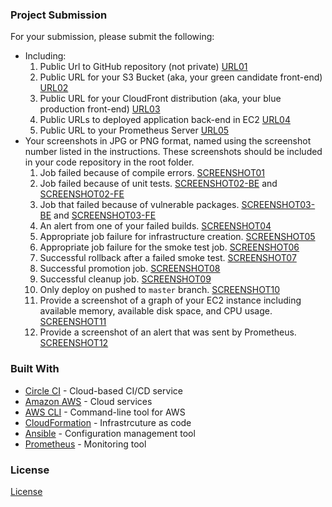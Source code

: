 ### Project Submission

For your submission, please submit the following:

- Including:
  1. Public Url to GitHub repository (not private) [URL01](https://app.circleci.com/pipelines/github/DanhTPT97/cdond-c3-projectstarter)
  1. Public URL for your S3 Bucket (aka, your green candidate front-end) [URL02]()
  1. Public URL for your CloudFront distribution (aka, your blue production front-end) [URL03]()
  1. Public URLs to deployed application back-end in EC2 [URL04]()
  1. Public URL to your Prometheus Server [URL05](http://ec2-3-92-133-178.compute-1.amazonaws.com:9090/targets)
- Your screenshots in JPG or PNG format, named using the screenshot number listed in the instructions. These screenshots should be included in your code repository in the root folder.
  1. Job failed because of compile errors. [SCREENSHOT01](./screenshots/SCREENSHOT01.png)
  1. Job failed because of unit tests. [SCREENSHOT02-BE](./screenshots/SCREENSHOT02-BE.png) and [SCREENSHOT02-FE](./screenshots/SCREENSHOT02-FE.png)
  1. Job that failed because of vulnerable packages. [SCREENSHOT03-BE](./screenshots/SCREENSHOT03-BE.png) and [SCREENSHOT03-FE](./screenshots/SCREENSHOT03-FE.png)
  1. An alert from one of your failed builds. [SCREENSHOT04](./screenshots/SCREENSHOT04.png)
  1. Appropriate job failure for infrastructure creation. [SCREENSHOT05](./screenshots/SCREENSHOT05.png)
  1. Appropriate job failure for the smoke test job. [SCREENSHOT06](./screenshots/SCREENSHOT05.png)
  1. Successful rollback after a failed smoke test. [SCREENSHOT07](./screenshots/SCREENSHOT05.png)  
  1. Successful promotion job. [SCREENSHOT08](./screenshots/SCREENSHOT08.png)
  1. Successful cleanup job. [SCREENSHOT09](./screenshots/SCREENSHOT09.png)
  1. Only deploy on pushed to `master` branch. [SCREENSHOT10](./screenshots/SCREENSHOT10.png)
  1. Provide a screenshot of a graph of your EC2 instance including available memory, available disk space, and CPU usage. [SCREENSHOT11](./screenshots/SCREENSHOT11.png)
  1. Provide a screenshot of an alert that was sent by Prometheus. [SCREENSHOT12](./screenshots/SCREENSHOT12.png)

### Built With

- [Circle CI](www.circleci.com) - Cloud-based CI/CD service
- [Amazon AWS](https://aws.amazon.com/) - Cloud services
- [AWS CLI](https://aws.amazon.com/cli/) - Command-line tool for AWS
- [CloudFormation](https://aws.amazon.com/cloudformation/) - Infrastrcuture as code
- [Ansible](https://www.ansible.com/) - Configuration management tool
- [Prometheus](https://prometheus.io/) - Monitoring tool

### License

[License](LICENSE.md)
